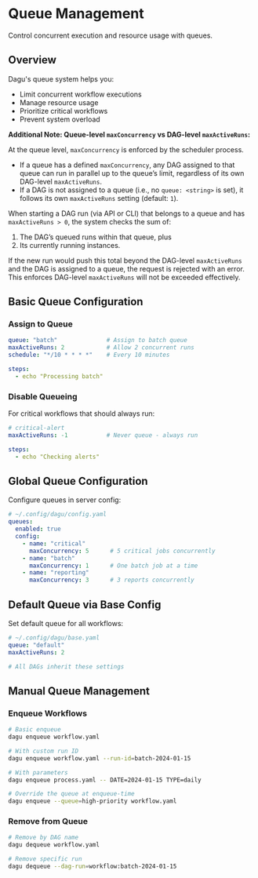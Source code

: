 # Queue Management

Control concurrent execution and resource usage with queues.

## Overview

Dagu's queue system helps you:
- Limit concurrent workflow executions
- Manage resource usage
- Prioritize critical workflows
- Prevent system overload

**Additional Note: Queue-level `maxConcurrency` vs DAG-level `maxActiveRuns`:**

At the queue level, `maxConcurrency` is enforced by the scheduler process.  
- If a queue has a defined `maxConcurrency`, any DAG assigned to that queue can run in parallel up to the queue’s limit, regardless of its own DAG-level `maxActiveRuns`.  
- If a DAG is not assigned to a queue (i.e., no `queue: <string>` is set), it follows its own `maxActiveRuns` setting (default: `1`).  

When starting a DAG run (via API or CLI) that belongs to a queue and has `maxActiveRuns > 0`, the system checks the sum of:  
1. The DAG’s queued runs within that queue, plus  
2. Its currently running instances.  

If the new run would push this total beyond the DAG-level `maxActiveRuns` and the DAG is assigned to a queue, the request is rejected with an error. This enforces DAG-level `maxActiveRuns` will not be exceeded effectively.

## Basic Queue Configuration

### Assign to Queue

```yaml
queue: "batch"              # Assign to batch queue
maxActiveRuns: 2            # Allow 2 concurrent runs
schedule: "*/10 * * * *"    # Every 10 minutes

steps:
  - echo "Processing batch"
```

### Disable Queueing

For critical workflows that should always run:

```yaml
# critical-alert
maxActiveRuns: -1           # Never queue - always run

steps:
  - echo "Checking alerts"
```

## Global Queue Configuration

Configure queues in server config:

```yaml
# ~/.config/dagu/config.yaml
queues:
  enabled: true
  config:
    - name: "critical"
      maxConcurrency: 5      # 5 critical jobs concurrently
    - name: "batch"
      maxConcurrency: 1      # One batch job at a time
    - name: "reporting"
      maxConcurrency: 3      # 3 reports concurrently
```

## Default Queue via Base Config

Set default queue for all workflows:

```yaml
# ~/.config/dagu/base.yaml
queue: "default"
maxActiveRuns: 2

# All DAGs inherit these settings
```

## Manual Queue Management

### Enqueue Workflows

```bash
# Basic enqueue
dagu enqueue workflow.yaml

# With custom run ID
dagu enqueue workflow.yaml --run-id=batch-2024-01-15

# With parameters
dagu enqueue process.yaml -- DATE=2024-01-15 TYPE=daily

# Override the queue at enqueue-time
dagu enqueue --queue=high-priority workflow.yaml
```

### Remove from Queue

```bash
# Remove by DAG name
dagu dequeue workflow.yaml

# Remove specific run
dagu dequeue --dag-run=workflow:batch-2024-01-15
```
